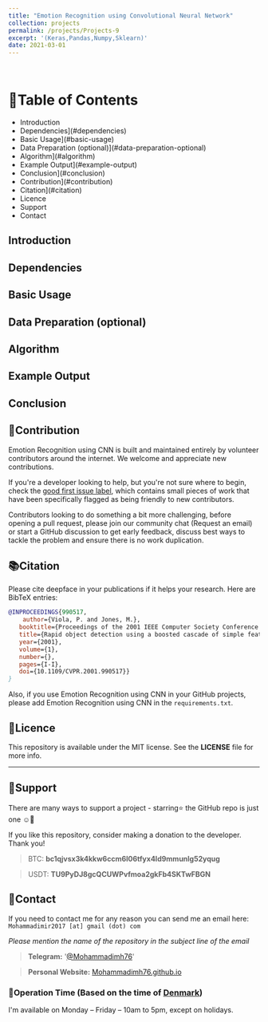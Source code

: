```yaml
---
title: "Emotion Recognition using Convolutional Neural Network"
collection: projects
permalink: /projects/Projects-9
excerpt: '(Keras,Pandas,Numpy,Sklearn)'
date: 2021-03-01
---
```


<br>


# 🚩Table of Contents

* Introduction
* Dependencies](#dependencies)
* Basic Usage](#basic-usage)
* Data Preparation (optional)](#data-preparation-optional)
* Algorithm](#algorithm)
* Example Output](#example-output)
* Conclusion](#conclusion) 
* Contribution](#contribution)
* Citation](#citation)
* Licence
* Support
* Contact

</div>


<main>

   <!-- Introduction -->
<article id="introduction">

## Introduction

</article>
  
  
  
   <!-- Dependencies -->
<article id="dependencies">

## Dependencies

</article>
  
  
  
  <!-- Basic Usage -->
<article id="basic-usage">

## Basic Usage

</article>
  
  
  
  <!-- Data Preparation (optional) -->
<article id="data-preparation-optional">

## Data Preparation (optional)

</article>  
  
  
  
  <!-- Algorithm -->
<article id="algorithm">

## Algorithm

</article>  
  
  
  
  <!-- Example Output -->
<article id="example-output">

## Example Output

</article>    
  
  
  
  <!-- Conclusion -->
<article id="conclusion">

## Conclusion

</article>   
  
  
  <!-- Contribution -->
<article id="contribution">

## 🤝Contribution
   
   
   Emotion Recognition using CNN is built and maintained entirely by volunteer contributors around the internet. We welcome and appreciate new contributions.<br>
   
   If you're a developer looking to help, but you're not sure where to begin, check the [good first issue label](https://github.com/Mohammadimh76/Emotion_Recognition/issues), which contains small pieces of work that have been specifically flagged as being friendly to new contributors.<br>

   Contributors looking to do something a bit more challenging, before opening a pull request, please join our community chat (Request an email) or start a GitHub discussion to get early feedback, discuss best ways to tackle the problem and ensure there is no work duplication.

</article>    
  
  
  <!-- Citation -->
<article id="citation">

## 📚Citation
   
   Please cite deepface in your publications if it helps your research. Here are BibTeX entries:
   
```BibTeX
@INPROCEEDINGS{990517,
    author={Viola, P. and Jones, M.},
   booktitle={Proceedings of the 2001 IEEE Computer Society Conference on Computer Vision and Pattern Recognition. CVPR 2001},
   title={Rapid object detection using a boosted cascade of simple features},
   year={2001},
   volume={1},
   number={},
   pages={I-I},
   doi={10.1109/CVPR.2001.990517}}
}
```
   
   
   
   
   Also, if you use Emotion Recognition using CNN in your GitHub projects, please add Emotion Recognition using CNN in the `requirements.txt`.



</article>   
  
  
  <!-- Licence  -->
<article id="licence">

## 📝Licence 
   
   This repository is available under the MIT license. See the <b>LICENSE</b> file for more info.


</article>
   
---
  
  
  <!-- Support -->
<article id="support">

##    🙏Support
   
   There are many ways to support a project - starring⭐️ the GitHub repo is just one ☺️🙏<br>
   
   If you like this repository, consider making a donation to the developer. Thank you!
   
> BTC: <b>bc1qjvsx3k4kkw6ccm6l06tfyx4ld9mmunlg52yqug</b> <br>

> USDT: <b>TU9PyDJ8gcQCUWPvfmoa2gkFb4SKTwFBGN</b> <br>

</article>      
  
  
  <!-- Contact   -->
<article id="contact">

## 📧Contact
   
   If you need to contact me for any reason you can send me an email here: 
   `Mohammadimir2017 [at] gmail (dot) com` <br>
   
   <i>Please mention the name of the repository in the subject line of the email</i> <br>
   
   > <b>Telegram:</b> '[@Mohammadimh76](https://t.me/Mohammadimh76)'
   
   > <b>Personal Website:</b> [Mohammadimh76.github.io](https://mohammadimh76.github.io/)<br>
   
  ### 🔻Operation Time (Based on the time of [Denmark](https://time.is/Denmark))
   I'm available on Monday – Friday – 10am to 5pm, except on holidays.


</article>
   
   
  
</main>



